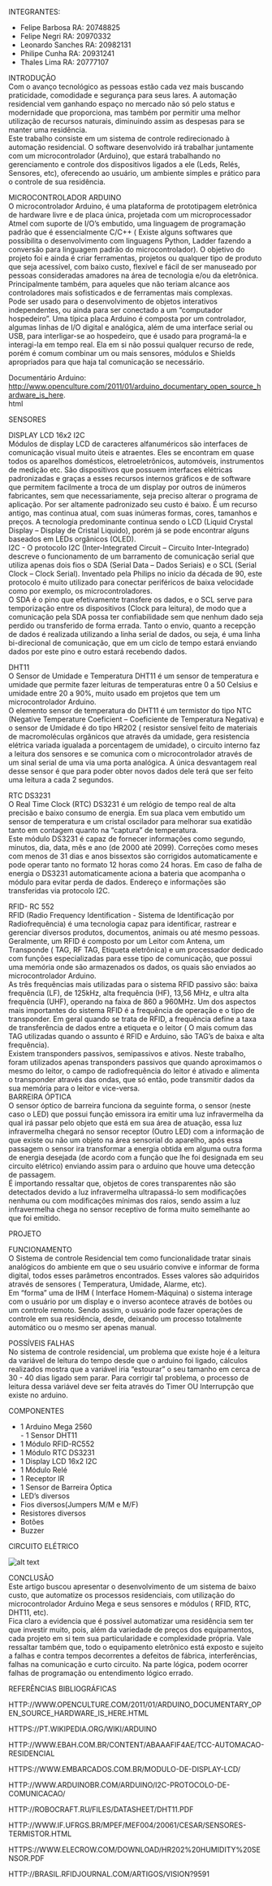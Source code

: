 INTEGRANTES:
- Felipe Barbosa      RA: 20748825
- Felipe Negri        RA: 20970332
- Leonardo Sanches    RA: 20982131
- Philipe Cunha       RA: 20931241
- Thales Lima         RA: 20777107




INTRODUÇÃO   	   
            Com o avanço tecnológico as pessoas estão cada vez mais buscando praticidade, comodidade e segurança para seus lares. A automação residencial vem ganhando espaço no mercado não só pelo status e modernidade que proporciona, mas também por permitir uma melhor utilização de recursos naturais, diminuindo assim as despesas para se manter uma residência.   
            Este trabalho consiste em um sistema de controle redirecionado à automação residencial. O software desenvolvido irá trabalhar juntamente com um microcontrolador (Arduino), que estará trabalhando no gerenciamento e controle dos dispositivos ligados a ele (Leds, Relés, Sensores, etc), oferecendo ao usuário, um ambiente simples e prático para o controle de sua residência.   
   
	   
MICROCONTROLADOR ARDUINO   
            O microcontrolador Arduino, é uma plataforma de prototipagem eletrônica de hardware livre e de placa única, projetada com um microprocessador Atmel com suporte de I/O’s embutido, uma linguagem de programação padrão que é essencialmente C/C++ ( Existe alguns softwares que possibilita o desenvolvimento com linguagens Python, Ladder fazendo a conversão para linguagem padrão do microcontrolador). O objetivo do projeto foi e ainda é criar ferramentas, projetos ou qualquer tipo de produto que seja acessível, com baixo custo, flexível e fácil de ser manuseado por pessoas consideradas amadores na área de tecnologia e/ou da eletrônica. Principalmente também, para aqueles que não teriam alcance aos controladores mais sofisticados e de ferramentas mais complexas.   
            Pode ser usado para o desenvolvimento de objetos interativos independentes, ou ainda para ser conectado a um “computador hospedeiro”. Uma típica placa Arduino é composta por um controlador, algumas linhas de I/O digital e analógica, além de uma interface serial ou USB, para interligar-se ao hospedeiro, que é usado para programá-la e interagi-la em tempo real. Ela em si não possui qualquer recurso de rede, porém é comum combinar um ou mais sensores, módulos e Shields apropriados para que haja tal comunicação se necessário.   
   
Documentário Arduino:   
http://www.openculture.com/2011/01/arduino_documentary_open_source_hardware_is_here.  
html   
   
SENSORES   
   
DISPLAY LCD 16x2 I2C   
Módulos de display LCD de caracteres alfanuméricos são interfaces de comunicação visual muito úteis e atraentes. Eles se encontram em quase todos os aparelhos domésticos, eletroeletrônicos, automóveis, instrumentos de medição etc. São dispositivos que possuem interfaces elétricas padronizadas e graças a esses recursos internos gráficos e de software que permitem facilmente a troca de um display por outros de inúmeros fabricantes, sem que necessariamente, seja preciso alterar o programa de aplicação. Por ser altamente padronizado seu custo é baixo. É um recurso antigo, mas continua atual, com suas inúmeras formas, cores, tamanhos e preços. A tecnologia predominante continua sendo o LCD (Liquid Crystal Display – Display de Cristal Liquido), porém já se pode encontrar alguns baseados em LEDs orgânicos (OLED).   
            I2C - O protocolo I2C (Inter-Integrated Circuit – Circuito Inter-Integrado) descreve o funcionamento de um barramento de comunicação serial que utiliza  apenas dois fios o SDA (Serial Data – Dados Seriais) e o SCL (Serial Clock – Clock Serial). Inventado pela Philips no início da década de 90, este protocolo é muito utilizado para conectar periféricos de baixa velocidade como por exemplo, os microcontroladores.    
           O SDA é o pino que efetivamente transfere os dados, e o SCL serve para temporização  entre os dispositivos (Clock para leitura), de modo que a comunicação pela SDA possa ter  confiabilidade sem que nenhum dado seja perdido ou transferido de forma errada. Tanto o  envio, quanto a recepção de dados é realizada utilizando a linha serial de dados, ou seja, é uma  linha bi-direcional de comunicação, que em um ciclo de tempo estará enviando dados por este  pino e outro estará recebendo dados.   
     
DHT11   
O Sensor de Umidade e Temperatura DHT11 é um sensor de temperatura e umidade que permite fazer leituras de temperaturas entre 0 a 50 Celsius e umidade entre 20 a 90%, muito usado em projetos que tem um microcontrolador Arduino.    
O elemento sensor de temperatura do DHT11 é um termistor do tipo NTC (Negative Temperature Coeficient – Coeficiente de Temperatura Negativa) e o sensor de Umidade é do tipo HR202 ( resistor sensível feito de materiais de macromoléculas orgânicos que através da umidade, gera resistencia elétrica variada igualada a porcentagem de umidade), o circuito interno faz a leitura dos sensores e se comunica com o microcontrolador através de um sinal serial de uma via uma porta analógica. A única desvantagem real desse sensor é que para poder obter novos dados dele terá que ser feito uma leitura a cada 2 segundos.   
   
   
RTC DS3231   
O Real Time Clock (RTC) DS3231 é um relógio de tempo real de alta precisão e baixo consumo de energia. Em sua placa vem embutido um sensor de temperatura e um cristal 
oscilador para melhorar sua exatidão tanto em contagem quanto na “captura” de temperatura.   
Este módulo DS3231 é capaz de fornecer informações como segundo, minutos, dia, data, mês e ano (de 2000 até 2099). Correções como meses com menos de 31 dias e anos bissextos são corrigidos automaticamente e pode operar tanto no formato 12 horas como 24 horas. Em caso de falha de energia o DS3231 automaticamente aciona a bateria que acompanha o módulo para evitar perda de dados. Endereço e informações são transferidas via protocolo I2C.   
   
RFID- RC 552   
RFID (Radio Frequency Identification - Sistema de Identificação por Radiofrequência) é uma tecnologia capaz para identificar, rastrear e gerenciar diversos produtos, documentos, animais ou até mesmo pessoas. Geralmente, um RFID é composto por um Leitor com Antena, um Transponde ( TAG, RF TAG, Etiqueta eletrônica) e um processador dedicado com funções especializadas para esse tipo de comunicação, que possui uma memória onde são armazenados os dados, os quais são enviados ao microcontrolador Arduino.    
As três frequências mais utilizadas para o sistema RFID passivo são: baixa frequência (LF), de 125kHz, alta frequência (HF), 13,56 MHz, e ultra alta frequência (UHF), operando na faixa de 860 a 960MHz. Um dos aspectos mais importantes do sistema RFID é a frequência de operação e o tipo de transponder. Em geral quando se trata de RFID, a frequência define a taxa de transferência de dados entre a etiqueta e o leitor ( O mais comum das TAG utilizadas quando 
o assunto é RFID e Arduino, são TAG’s de baixa e alta frequência).   
Existem transponders passivos, semipassivos e ativos. Neste trabalho, foram utilizados apenas transponders passivos que quando aproximamos o mesmo do leitor, o campo de radiofrequência do leitor é ativado e alimenta o transponder através das ondas, que só então, pode transmitir dados da sua memória para o leitor e vice-versa.   
BARREIRA ÓPTICA   
O sensor óptico de barreira funciona da seguinte forma, o sensor (neste caso o LED) que possui função emissora ira emitir uma luz infravermelha da qual irá passar pelo objeto que está em sua área de atuação, essa luz infravermelha chegará no sensor receptor (Outro LED) com a informação de que existe ou não um objeto na área sensorial do aparelho, após essa passagem o sensor ira transformar a energia obtida em alguma outra forma de energia desejada (de acordo com a função que lhe foi designada em seu circuito elétrico) enviando assim para o arduino que houve uma detecção de passagem.   
É importando ressaltar que, objetos de cores transparentes não são detectados devido a luz infravermelha ultrapassá-lo sem modificações nenhuma ou com modificações mínimas dos raios, sendo assim a luz infravermelha chega no sensor receptivo de forma muito semelhante ao que foi emitido.   
     	   
PROJETO  

FUNCIONAMENTO   
O Sistema de controle Residencial tem como funcionalidade tratar sinais analógicos do ambiente em que o seu usuário convive e informar de forma digital, todos esses parâmetros encontrados. Esses valores são adquiridos através de sensores ( Temperatura, Umidade, Alarme, etc).   
 Em “forma” uma de IHM ( Interface Homem-Máquina) o sistema interage com o usuário por um display e o inverso acontece através de botões ou um controle remoto. Sendo assim, o usuário pode fazer operações de controle em sua residência, desde, deixando um processo totalmente automático ou o mesmo ser apenas manual.   
   
POSSÍVEIS FALHAS   
No sistema de controle residencial, um problema que existe hoje é a leitura da variável de leitura do tempo desde que o arduino foi ligado, cálculos realizados mostra que a variável iria “estourar” o seu tamanho em cerca de 30 - 40 dias ligado sem parar. Para corrigir tal problema, o processo de leitura dessa variável deve ser feita através do Timer OU Interrupção que existe no arduino.   
   
COMPONENTES   
- 1 Arduino Mega 2560   
 	    	- 1 Sensor DHT11   
- 1 Módulo RFID-RC552   
- 1 Módulo RTC DS3231   
- 1 Display LCD 16x2 I2C   
- 1 Módulo Relé   
- 1 Receptor IR   
- 1 Sensor de Barreira Óptica   
- LED’s diversos   
- Fios diversos(Jumpers M/M e M/F)   
- Resistores diversos   
- Botões   
- Buzzer 

CIRCUITO ELÉTRICO

![alt text](https://raw.githubusercontent.com/PhiiiCunha/AutomacaoResidencial/branch/path/to/circuito_eletrico.png)

CONCLUSÃO   
Este artigo buscou apresentar o desenvolvimento de um sistema de baixo custo, que automatize os processos residenciais, com utilização do microcontrolador Arduino Mega e seus sensores e módulos ( RFID, RTC, DHT11, etc).   
Fica claro a evidencia que é possível automatizar uma residência sem ter que investir muito, pois, além da variedade de preços dos equipamentos, cada projeto em si tem sua particularidade e complexidade própria. Vale ressaltar também que, todo o equipamento eletrônico está exposto e sujeito a falhas e contra tempos decorrentes a defeitos de fábrica, interferências, falhas na comunicação e curto circuito. Na parte lógica, podem ocorrer falhas de programação ou entendimento lógico errado.   
   
REFERÊNCIAS BIBLIOGRÁFICAS 
   
HTTP://WWW.OPENCULTURE.COM/2011/01/ARDUINO_DOCUMENTARY_OPEN_SOURCE_HARDWARE_IS_HERE.HTML   
   
HTTPS://PT.WIKIPEDIA.ORG/WIKI/ARDUINO   
   
HTTP://WWW.EBAH.COM.BR/CONTENT/ABAAAFIF4AE/TCC-AUTOMACAO-RESIDENCIAL   
   
HTTPS://WWW.EMBARCADOS.COM.BR/MODULO-DE-DISPLAY-LCD/   
   
HTTP://WWW.ARDUINOBR.COM/ARDUINO/I2C-PROTOCOLO-DE-COMUNICACAO/   
   
HTTP://ROBOCRAFT.RU/FILES/DATASHEET/DHT11.PDF   
   
HTTP://WWW.IF.UFRGS.BR/MPEF/MEF004/20061/CESAR/SENSORES-TERMISTOR.HTML   
   
HTTPS://WWW.ELECROW.COM/DOWNLOAD/HR202%20HUMIDITY%20SENSOR.PDF   
   
HTTP://BRASIL.RFIDJOURNAL.COM/ARTIGOS/VISION?9591   


